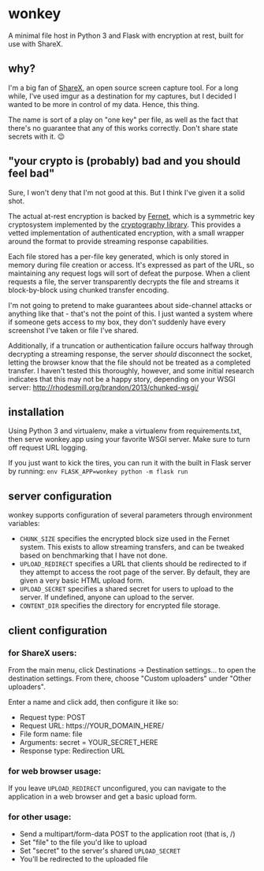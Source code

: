 # wonkey

A minimal file host in Python 3 and Flask with encryption at rest, built for use with ShareX.

## why?

I'm a big fan of [ShareX](https://github.com/ShareX/ShareX), an open source screen capture tool.
For a long while, I've used imgur as a destination for my captures, but I decided I wanted to be
more in control of my data. Hence, this thing.

The name is sort of a play on "one key" per file, as well as the fact that there's no guarantee
that any of this works correctly. Don't share state secrets with it. 😉

## "your crypto is (probably) bad and you should feel bad"

Sure, I won't deny that I'm not good at this. But I think I've given it a solid shot.

The actual at-rest encryption is backed by [Fernet](https://cryptography.io/en/latest/fernet/),
which is a symmetric key cryptosystem implemented by the
[cryptography library](https://github.com/pyca/cryptography). This provides a vetted
implementation of authenticated encryption, with a small wrapper around the format to provide
streaming response capabilities.

Each file stored has a per-file key generated, which is only stored in memory during file creation
or access. It's expressed as part of the URL, so maintaining any request logs will sort of defeat
the purpose. When a client requests a file, the server transparently decrypts the file and streams
it block-by-block using chunked transfer encoding.

I'm not going to pretend to make guarantees about side-channel attacks or anything like that -
that's not the point of this. I just wanted a system where if someone gets access to my box, they
don't suddenly have every screenshot I've taken or file I've shared.

Additionally, if a truncation or authentication failure occurs halfway through decrypting a
streaming response, the server *should* disconnect the socket, letting the browser know that the
file should not be treated as a completed transfer. I haven't tested this thoroughly, however, and
some initial research indicates that this may not be a happy story, depending on your WSGI server:
http://rhodesmill.org/brandon/2013/chunked-wsgi/

## installation

Using Python 3 and virtualenv, make a virtualenv from requirements.txt, then serve wonkey.app
using your favorite WSGI server. Make sure to turn off request URL logging.

If you just want to kick the tires, you can run it with the built in Flask server by running:
`env FLASK_APP=wonkey python -m flask run`

## server configuration

wonkey supports configuration of several parameters through environment variables:

* `CHUNK_SIZE` specifies the encrypted block size used in the Fernet system. This exists to allow
streaming transfers, and can be tweaked based on benchmarking that I have not done.
* `UPLOAD_REDIRECT` specifies a URL that clients should be redirected to if they attempt to
access the root page of the server. By default, they are given a very basic HTML upload form.
* `UPLOAD_SECRET` specifies a shared secret for users to upload to the server. If undefined, anyone
can upload to the server.
* `CONTENT_DIR` specifies the directory for encrypted file storage.

## client configuration

### for ShareX users:

From the main menu, click Destinations -> Destination settings... to open the destination settings.
From there, choose "Custom uploaders" under "Other uploaders".

Enter a name and click add, then configure it like so:

* Request type: POST
* Request URL: https://YOUR_DOMAIN_HERE/
* File form name: file
* Arguments: secret = YOUR_SECRET_HERE
* Response type: Redirection URL

### for web browser usage:

If you leave `UPLOAD_REDIRECT` unconfigured, you can navigate to the application in a web browser
and get a basic upload form.

### for other usage:

* Send a multipart/form-data POST to the application root (that is, /)
* Set "file" to the file you'd like to upload
* Set "secret" to the server's shared `UPLOAD_SECRET`
* You'll be redirected to the uploaded file
